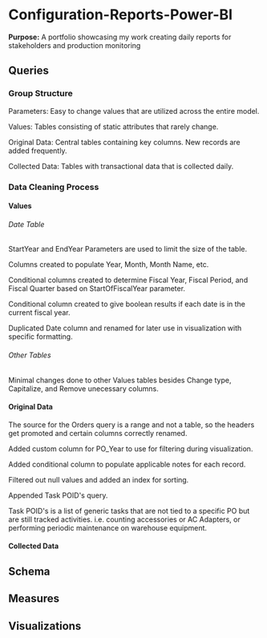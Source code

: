 # Configuration-Reports-Power-BI

**Purpose:** A portfolio showcasing my work creating daily reports for stakeholders and production monitoring

## Queries

### Group Structure

Parameters: Easy to change values that are utilized across the entire model.

Values: Tables consisting of static attributes that rarely change.

Original Data: Central tables containing key columns.  New records are added frequently.

Collected Data: Tables with transactional data that is collected daily.

### Data Cleaning Process

#### Values

###### Date Table

StartYear and EndYear Parameters are used to limit the size of the table.

Columns created to populate Year, Month, Month Name, etc.

Conditional columns created to determine Fiscal Year, Fiscal Period, and Fiscal Quarter based on StartOfFiscalYear parameter.

Conditional column created to give boolean results if each date is in the current fiscal year.

Duplicated Date column and renamed for later use in visualization with specific formatting.

###### Other Tables

Minimal changes done to other Values tables besides Change type, Capitalize, and Remove unecessary columns.

#### Original Data

The source for the Orders query is a range and not a table, so the headers get promoted and certain columns correctly renamed.

Added custom column for PO_Year to use for filtering during visualization.

Added conditional column to populate applicable notes for each record.

Filtered out null values and added an index for sorting.

Appended Task POID's query.

Task POID's is a list of generic tasks that are not tied to a specific PO but are still tracked activities.  i.e. counting accessories or AC Adapters, or performing periodic maintenance on warehouse equipment.

#### Collected Data

## Schema

## Measures

## Visualizations

